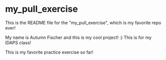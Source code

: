 # my_pull_exercise

This is the README file for the "my_pull_exercise", which is my favorite repo ever!

My name is Autumn Fischer and this is my cool project! :) 
This is for my IDAPS class!

This is my favorite practice exercise so far!
